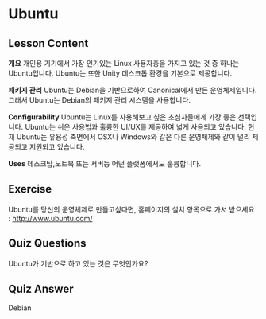 # Ubuntu

## Lesson Content

<b>개요</b>
개인용 기기에서 가장 인기있는 Linux 사용자층을 가지고 있는 것 중 하나는 Ubuntu입니다. Ubuntu는 또한 Unity 데스크톱 환경을 기본으로 제공합니다.

<b>패키지 관리</b>
Ubuntu는 Debian을 기반으로하여 Canonical에서 만든 운영체제입니다. 그래서 Ubuntu는 Debian의 패키지 관리 시스템을 사용합니다.

<b>Configurability</b>
Ubuntu는 Linux를 사용해보고 싶은 초심자들에게 가장 좋은 선택입니다. Ubuntu는 쉬운 사용법과 훌륭한 UI/UX를 제공하여 넓게 사용되고 있습니다. 현재 Ubuntu는 유용성 측면에서 OSX나 Windows와 같은 다른 운영체제와 같이  널리 제공되고 지원되고 있습니다.

<b>Uses</b>
데스크탑,노트북 또는 서버등 어떤 플랫폼에서도 훌륭합니다.

## Exercise

Ubuntu를 당신의 운영체제로 만들고싶다면, 홈페이지의 설치 항목으로 가서 받으세요
: 
<a href='http://www.ubuntu.com/'>http://www.ubuntu.com/</a>

## Quiz Questions

Ubuntu가 기반으로 하고 있는 것은 무엇인가요?

## Quiz Answer

Debian